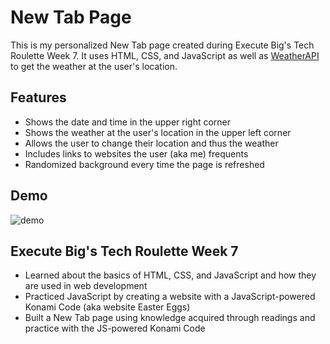 # New Tab Page
This is my personalized New Tab page created during Execute Big's Tech Roulette Week 7. It uses HTML, CSS, and JavaScript as well as  [WeatherAPI](https://www.weatherapi.com) to get the weather at the user's location.

## Features
- Shows the date and time in the upper right corner
- Shows the weather at the user's location in the upper left corner
- Allows the user to change their location and thus the weather
- Includes links to websites the user (aka me) frequents
- Randomized background every time the page is refreshed

## Demo
![demo](demo.gif)

## Execute Big's Tech Roulette Week 7
- Learned about the basics of HTML, CSS, and JavaScript and how they are used in web development
- Practiced JavaScript by creating a website with a JavaScript-powered Konami Code (aka website Easter Eggs)
- Built a New Tab page using knowledge acquired through readings and practice with the JS-powered Konami Code
